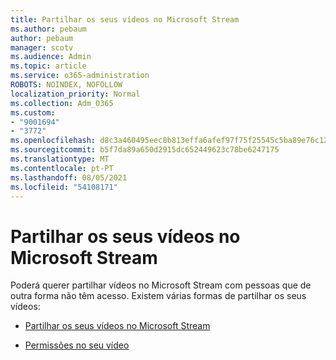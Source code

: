 ```yaml
---
title: Partilhar os seus vídeos no Microsoft Stream
ms.author: pebaum
author: pebaum
manager: scotv
ms.audience: Admin
ms.topic: article
ms.service: o365-administration
ROBOTS: NOINDEX, NOFOLLOW
localization_priority: Normal
ms.collection: Adm_O365
ms.custom:
- "9001694"
- "3772"
ms.openlocfilehash: d8c3a460495eec8b813effa6afef97f75f25545c5ba89e76c123b6273e1a9025
ms.sourcegitcommit: b5f7da89a650d2915dc652449623c78be6247175
ms.translationtype: MT
ms.contentlocale: pt-PT
ms.lasthandoff: 08/05/2021
ms.locfileid: "54108171"
---
```

# <a name="share-your-videos-in-microsoft-stream"></a>Partilhar os seus vídeos no Microsoft Stream

Poderá querer partilhar vídeos no Microsoft Stream com pessoas que de outra forma não têm acesso. Existem várias formas de partilhar os seus vídeos:

- [Partilhar os seus vídeos no Microsoft Stream](https://docs.microsoft.com/stream/portal-share-video)

- [Permissões no seu vídeo](https://docs.microsoft.com/stream/portal-share-video#permissions-on-your-video)
